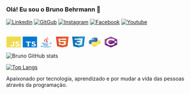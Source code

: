 ### Olá! Eu sou o Bruno Behrmann 🌌

[![Linkedin](https://img.shields.io/badge/LinkedIn-0077B5?style=for-the-badge&logo=linkedin&logoColor=white)](https://www.linkedin.com/in/bruno-behrmann)
[![GitGub](https://img.shields.io/badge/GitHub-100000?style=for-the-badge&logo=github&logoColor=white)](https://github.com/BrunoBehrmann)
[![Instagram](https://img.shields.io/badge/Instagram-E4405F?style=for-the-badge&logo=instagram&logoColor=white)](https://www.instagram.com/bruno.behrmann/)
[![Facebook](https://img.shields.io/badge/Facebook-1877F2?style=for-the-badge&logo=facebook&logoColor=white)](https://web.facebook.com/bruno.desousabehrmann/)
[![Youtube](https://img.shields.io/badge/YouTube-FF0000?style=for-the-badge&logo=youtube&logoColor=white)](https://www.youtube.com/channel/UClWqZoClN2MaMRN0Fc4MBpg/featured)

<div style="display: inline_block"><br>
  <img align="center" alt="Rafa-Js" height="30" width="40" src="https://raw.githubusercontent.com/devicons/devicon/master/icons/javascript/javascript-plain.svg">
  <img align="center" alt="Rafa-Ts" height="30" width="40" src="https://raw.githubusercontent.com/devicons/devicon/master/icons/typescript/typescript-plain.svg">
  <img align="center" alt="Rafa-React" height="30" width="40" src="https://raw.githubusercontent.com/devicons/devicon/master/icons/java/java-original.svg">
  <img align="center" alt="Rafa-HTML" height="30" width="40" src="https://raw.githubusercontent.com/devicons/devicon/master/icons/html5/html5-original.svg">
  <img align="center" alt="Rafa-CSS" height="30" width="40" src="https://raw.githubusercontent.com/devicons/devicon/master/icons/css3/css3-original.svg">
  <img align="center" alt="Rafa-Python" height="30" width="40" src="https://raw.githubusercontent.com/devicons/devicon/master/icons/python/python-original.svg">
  <img align="center" alt="Rafa-Csharp" height="30" width="40" src="https://raw.githubusercontent.com/devicons/devicon/master/icons/csharp/csharp-original.svg">
</div>

![Bruno GitHub stats](https://github-readme-stats.vercel.app/api?username=BrunoBehrmann&show_icons=true&theme=dracula)

[![Top Langs](https://github-readme-stats.vercel.app/api/top-langs/?username=BrunoBehrmann)](https://github.com/anuraghazra/github-readme-stats)

Apaixonado por tecnologia, aprendizado e por mudar a vida das pessoas através da programação.
